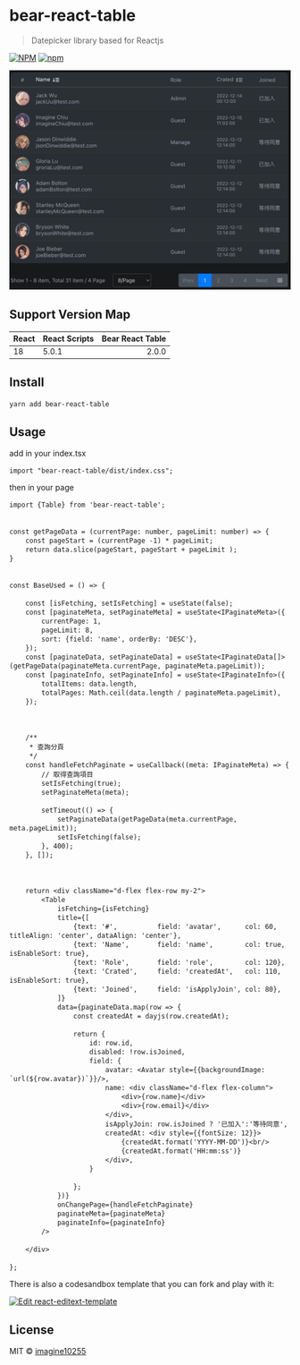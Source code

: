 # bear-react-table

> Datepicker library based for Reactjs

[![NPM](https://img.shields.io/npm/v/bear-react-table.svg)](https://www.npmjs.com/package/bear-react-table)
[![npm](https://img.shields.io/npm/dm/bear-react-table.svg)](https://www.npmjs.com/package/bear-react-table)

<img src="./docs/table.jpg" width="700"/>



## Support Version Map

React | React Scripts | Bear React Table | 
------|:--------------|-----------------:|
18    | 5.0.1         |            2.0.0 |


## Install

```bash
yarn add bear-react-table
```

## Usage

add in your index.tsx
```tst
import "bear-react-table/dist/index.css";

```

then in your page
```tsx
import {Table} from 'bear-react-table';


const getPageData = (currentPage: number, pageLimit: number) => {
    const pageStart = (currentPage -1) * pageLimit;
    return data.slice(pageStart, pageStart + pageLimit );
}


const BaseUsed = () => {

    const [isFetching, setIsFetching] = useState(false);
    const [paginateMeta, setPaginateMeta] = useState<IPaginateMeta>({
        currentPage: 1,
        pageLimit: 8,
        sort: {field: 'name', orderBy: 'DESC'},
    });
    const [paginateData, setPaginateData] = useState<IPaginateData[]>(getPageData(paginateMeta.currentPage, paginateMeta.pageLimit));
    const [paginateInfo, setPaginateInfo] = useState<IPaginateInfo>({
        totalItems: data.length,
        totalPages: Math.ceil(data.length / paginateMeta.pageLimit),
    });



    /**
     * 查詢分頁
     */
    const handleFetchPaginate = useCallback((meta: IPaginateMeta) => {
        // 取得查詢項目
        setIsFetching(true);
        setPaginateMeta(meta);

        setTimeout(() => {
            setPaginateData(getPageData(meta.currentPage, meta.pageLimit));
            setIsFetching(false);
        }, 400);
    }, []);



    return <div className="d-flex flex-row my-2">
        <Table
            isFetching={isFetching}
            title={[
                {text: '#',          field: 'avatar',      col: 60, titleAlign: 'center', dataAlign: 'center'},
                {text: 'Name',       field: 'name',        col: true, isEnableSort: true},
                {text: 'Role',       field: 'role',        col: 120},
                {text: 'Crated',     field: 'createdAt',   col: 110, isEnableSort: true},
                {text: 'Joined',     field: 'isApplyJoin', col: 80},
            ]}
            data={paginateData.map(row => {
                const createdAt = dayjs(row.createdAt);

                return {
                    id: row.id,
                    disabled: !row.isJoined,
                    field: {
                        avatar: <Avatar style={{backgroundImage: `url(${row.avatar})`}}/>,
                        name: <div className="d-flex flex-column">
                            <div>{row.name}</div>
                            <div>{row.email}</div>
                        </div>,
                        isApplyJoin: row.isJoined ? '已加入':'等待同意',
                        createdAt: <div style={{fontSize: 12}}>
                            {createdAt.format('YYYY-MM-DD')}<br/>
                            {createdAt.format('HH:mm:ss')}
                        </div>,
                    }
                    
                };
            })}
            onChangePage={handleFetchPaginate}
            paginateMeta={paginateMeta}
            paginateInfo={paginateInfo}
        />

    </div>

};
```


There is also a codesandbox template that you can fork and play with it:

[![Edit react-editext-template](https://codesandbox.io/static/img/play-codesandbox.svg)](https://codesandbox.io/s/bear-react-table-n0s8su?file=/src/App.tsx)


## License

MIT © [imagine10255](https://github.com/imagine10255)
